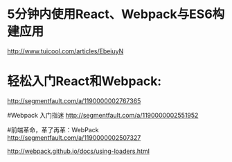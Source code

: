 # 5分钟内使用React、Webpack与ES6构建应用
http://www.tuicool.com/articles/EbeiuyN

# 轻松入门React和Webpack:
http://segmentfault.com/a/1190000002767365

#Webpack 入门指迷
http://segmentfault.com/a/1190000002551952

#前端革命，革了再革：WebPack
http://segmentfault.com/a/1190000002507327


http://webpack.github.io/docs/using-loaders.html